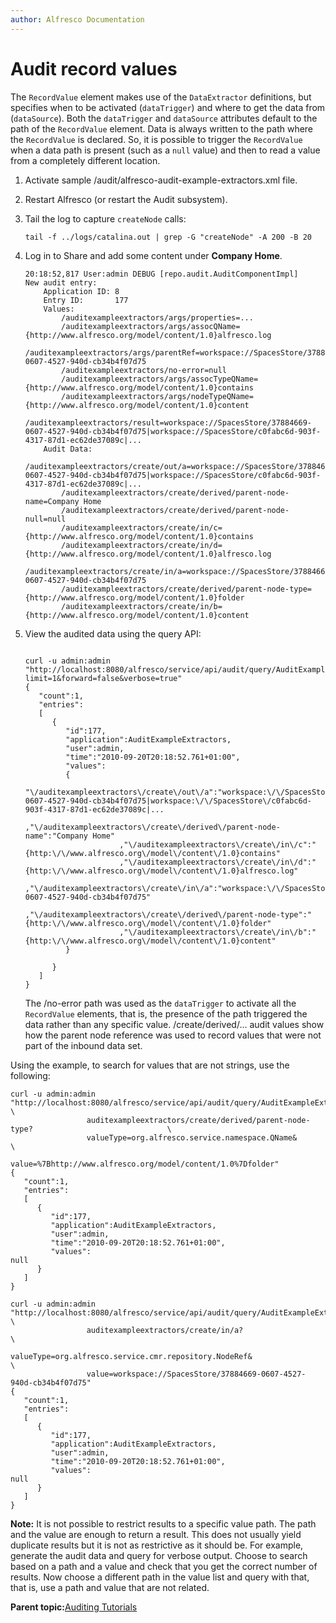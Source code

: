 ```yaml
---
author: Alfresco Documentation
---
```


# Audit record values

The `RecordValue` element makes use of the `DataExtractor` definitions, but specifies when to be activated \(`dataTrigger`\) and where to get the data from \(`dataSource`\). Both the `dataTrigger` and `dataSource` attributes default to the path of the `RecordValue` element. Data is always written to the path where the `RecordValue` is declared. So, it is possible to trigger the `RecordValue` when a data path is present \(such as a `null` value\) and then to read a value from a completely different location.

1.  Activate sample /audit/alfresco-audit-example-extractors.xml file.

2.  Restart Alfresco \(or restart the Audit subsystem\).

3.  Tail the log to capture `createNode` calls:

    ```
    tail -f ../logs/catalina.out | grep -G "createNode" -A 200 -B 20
    ```

4.  Log in to Share and add some content under **Company Home**.

    ```
    20:18:52,817 User:admin DEBUG [repo.audit.AuditComponentImpl] 
    New audit entry: 
    	Application ID: 8
    	Entry ID:       177
    	Values:         
    		/auditexampleextractors/args/properties=...
    		/auditexampleextractors/args/assocQName={http://www.alfresco.org/model/content/1.0}alfresco.log
    		/auditexampleextractors/args/parentRef=workspace://SpacesStore/37884669-0607-4527-940d-cb34b4f07d75
    		/auditexampleextractors/no-error=null
    		/auditexampleextractors/args/assocTypeQName={http://www.alfresco.org/model/content/1.0}contains
    		/auditexampleextractors/args/nodeTypeQName={http://www.alfresco.org/model/content/1.0}content
    		/auditexampleextractors/result=workspace://SpacesStore/37884669-0607-4527-940d-cb34b4f07d75|workspace://SpacesStore/c0fabc6d-903f-4317-87d1-ec62de37089c|...
    	Audit Data: 
    		/auditexampleextractors/create/out/a=workspace://SpacesStore/37884669-0607-4527-940d-cb34b4f07d75|workspace://SpacesStore/c0fabc6d-903f-4317-87d1-ec62de37089c|...
    		/auditexampleextractors/create/derived/parent-node-name=Company Home
    		/auditexampleextractors/create/derived/parent-node-null=null
    		/auditexampleextractors/create/in/c={http://www.alfresco.org/model/content/1.0}contains
    		/auditexampleextractors/create/in/d={http://www.alfresco.org/model/content/1.0}alfresco.log
    		/auditexampleextractors/create/in/a=workspace://SpacesStore/37884669-0607-4527-940d-cb34b4f07d75
    		/auditexampleextractors/create/derived/parent-node-type={http://www.alfresco.org/model/content/1.0}folder
    		/auditexampleextractors/create/in/b={http://www.alfresco.org/model/content/1.0}content
    ```

5.  View the audited data using the query API:

    ```
    
    curl -u admin:admin "http://localhost:8080/alfresco/service/api/audit/query/AuditExampleExtractors?limit=1&forward=false&verbose=true"
    {
       "count":1,
       "entries": 
       [
          {
             "id":177,
             "application":AuditExampleExtractors,
             "user":admin,
             "time":"2010-09-20T20:18:52.761+01:00",
             "values":
             {
                         "\/auditexampleextractors\/create\/out\/a":"workspace:\/\/SpacesStore\/37884669-0607-4527-940d-cb34b4f07d75|workspace:\/\/SpacesStore\/c0fabc6d-903f-4317-87d1-ec62de37089c|...
                         ,"\/auditexampleextractors\/create\/derived\/parent-node-name":"Company Home"
                         ,"\/auditexampleextractors\/create\/in\/c":"{http:\/\/www.alfresco.org\/model\/content\/1.0}contains"
                         ,"\/auditexampleextractors\/create\/in\/d":"{http:\/\/www.alfresco.org\/model\/content\/1.0}alfresco.log"
                         ,"\/auditexampleextractors\/create\/in\/a":"workspace:\/\/SpacesStore\/37884669-0607-4527-940d-cb34b4f07d75"
                         ,"\/auditexampleextractors\/create\/derived\/parent-node-type":"{http:\/\/www.alfresco.org\/model\/content\/1.0}folder"
                         ,"\/auditexampleextractors\/create\/in\/b":"{http:\/\/www.alfresco.org\/model\/content\/1.0}content"
             }
             
          }
       ]
    }
    ```

    The /no-error path was used as the `dataTrigger` to activate all the `RecordValue` elements, that is, the presence of the path triggered the data rather than any specific value. /create/derived/... audit values show how the parent node reference was used to record values that were not part of the inbound data set.


Using the example, to search for values that are not strings, use the following:

```
curl -u admin:admin "http://localhost:8080/alfresco/service/api/audit/query/AuditExampleExtractors/ \
                 auditexampleextractors/create/derived/parent-node-type?                              \
                 valueType=org.alfresco.service.namespace.QName&                                      \
                 value=%7Bhttp://www.alfresco.org/model/content/1.0%7Dfolder"
{
   "count":1,
   "entries": 
   [
      {
         "id":177,
         "application":AuditExampleExtractors,
         "user":admin,
         "time":"2010-09-20T20:18:52.761+01:00",
         "values":
null
      }
   ]
}

curl -u admin:admin "http://localhost:8080/alfresco/service/api/audit/query/AuditExampleExtractors/ \
                 auditexampleextractors/create/in/a?                                                  \
                 valueType=org.alfresco.service.cmr.repository.NodeRef&                               \
                 value=workspace://SpacesStore/37884669-0607-4527-940d-cb34b4f07d75"
{
   "count":1,
   "entries": 
   [
      {
         "id":177,
         "application":AuditExampleExtractors,
         "user":admin,
         "time":"2010-09-20T20:18:52.761+01:00",
         "values":
null
      }
   ]
}
```

**Note:** It is not possible to restrict results to a specific value path. The path and the value are enough to return a result. This does not usually yield duplicate results but it is not as restrictive as it should be. For example, generate the audit data and query for verbose output. Choose to search based on a path and a value and check that you get the correct number of results. Now choose a different path in the value list and query with that, that is, use a path and value that are not related.

**Parent topic:**[Auditing Tutorials](../concepts/audit-tutorials.md)

